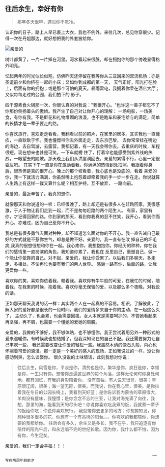  ## 往后余生，幸好有你
 

> 那年冬天很早，遇见你不觉冷。

认识你的日子，路上人早已裹上大衣，我也不例外。来往几次，总见你穿很少。记得一次在丹姐那边，就好想把我的外套披给你。

![亲爱的]()

树叶都黄了，一片一片掉在河里。河水看起来很脏，却在拥抱你的那个傍晚显得格外明亮。

忆起两年的时光似长似短。仿佛昨天还停留在我等你从三亚回来的双流机场；亦是圣诞前夕和你挤在一起的小床；又如你到成都的第一天，
天气正好，阳光打在脸上，后面有你的拥抱；或是那个可怕的夏天，暴雨雷电，我拥着你呆在酒店大厅；又似每每走过的公园，我们拍下的
影子。

四千源素食火锅那一次，你很认真的对我说："我很开心。"也许这一辈子都忘不了你那份侧扬着头的傲娇。我产生了自己对让你开心的理解：
一场电影，一场美食，有你有我。不是鲜花和礼物堆砌的浪漫，也不是跑车和豪宅给与的满足，简单的长情才是一辈子要走的路。

你喜欢旅行，喜欢走走看看。我翻看以前的照片，在家里的居多。其实我也一直愧疚，一直耿耿于怀。我也憧憬带你去外面走走，去东京巴黎，
去你常常挂在嘴边的海边，去自驾游，去露营。我都记着，有一天我会带你去。去重庆的时候，车程很短。现在想来也甚是可笑。一下车就楞
住了，打着伞也能感受到紫外线的热烈，一眼望去的陡坡。那天晚上我们从洪崖洞回去，亲爱的累得不行，心里一定很委屈吧。
其实下午一直是你在激励着我，你满满的热情到处拍照，我跟着你身后，很热但是真的很开心。晚上的那个坡看着，我心底也是没底的，看着
亲爱的你，我一下就活力满满，你虽然嘴上抱怨着却牵着我的手一步一步在走。你说就算人生路上有这样一截又算什么呢？相互护持，互不放弃，
一路向前。

亲爱的，最近辛苦了。我真的想你。

就像那天和你说道的一样：已经很晚了，路上却还是有很多人在赶路回家。我很感激，于人于物让我们走到一起，而不是匆匆赶路的两个陌生人。
有家，家里有你，才记得回家的路。你到家的那天，看到你我真的忍不住笑，我开心，看到你而开心，亦难过，因为自己惹你不开心。

我总是有很多勇气去面对种种，却不知道怎么面对你的不开心。我一直告诫自己最好的方式就是不惹你生气，却总是做不好。亲爱的，我一直有在改
掉自己的坏毛病,我真的很想很想和你在一起。我心疼你，我想抱抱你。你经历的种种，你在我们的感情里一直扮演的角色，我知道你累了。我也在
反思自己，重塑自己，做一个能让你依靠的自己。对不起，亲爱的，我让你受累了。以后我们多聊天，多走走，多相处，不论再忙也要有我们的两人世界。
感谢一路有你，后面的路，让我更爱你一些。

喜欢你的笑，喜欢你依着我，赖着我。喜欢你有牛牛般的可爱，在我忙的时候，陪着我，在我累的时候，抱着我。喜欢你毫无保留的爱，以及那么多个夜晚，对我说的话。

正如那天聊天我说的话一样：其实两个人在一起真的不容易。相识，了解彼此，了解大家的爱好都是很长的一段时间。我们的爱情多来自于你的主动，在一起这么久了，
主动久了，也会累，也会需要回报。女人本就是需要呵护的，不管她看起来再坚强，再不屑，也需要一个懂她的爱她的肩膀。

亲爱的，我做的不够好，我不够体贴，也不够懂你，我正尝试着用另外一种形式的爱来温暖你。有时候我也想结婚了，但我深知现在的自己不配。我还需要努力让自己丰腴一些，
我还需要改变让你爱的轻松一些。我虽然木讷的像石头般，内心也怀揣着可爱的浪漫。那一定是一个美好的感人的现场，正如我说过的一样。没让你感动到哭，怎么谈娶你。
很久没说的土味情话，此刻我想对你说：
> 往后余生，风雪是你，平淡是你，清贫也是你。繁华是你，疯狂是你，幸福是你，一生只有你。想带你走遍这世界的每个角落，这样无论何时你身处何地，都有回忆，有我的身影陪着你，
  没有孤独。有人说天很蓝，很美；草原很辽阔，很美；海一望无际，很美。而我说，你在我心里，很美。是你拉着我在冬日的公园长椅上，我看到天好蓝；是你告诉我内蒙古的草原很大，
  羊肉没有膻味，我憧憬；是你念念不忘的三亚，让我对海充满了向往，我想，那里的海，能看到天的尽头吧！你说你喜欢吃我煮的饭，我就煮一辈子的饭给你吃；你说你喜欢旅行，
  我就带你去更多的地方；你想剪短发，你想种很多很多的花，你想有一个有吊椅的阳台。。。你喜欢的我都陪你，你想要的我都给你。
  往后会有多久，余生又是多长，我不在乎，我只追逐有你陪伴的阳光午后，和永远唱不完的世纪长歌。因为你，我什么都不怕，因为有你，今生足矣。
  
亲爱的，我们一定会幸福！！！

                                                                       —— 写在两周年前前夕
  






























